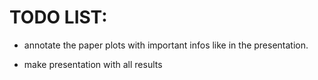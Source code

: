 # TODO LIST:

* annotate the paper plots with important infos like in the presentation.

* make presentation with all results
